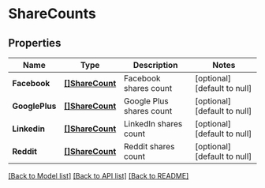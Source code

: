 # ShareCounts

## Properties
Name | Type | Description | Notes
------------ | ------------- | ------------- | -------------
**Facebook** | [**[]ShareCount**](ShareCount.md) | Facebook shares count | [optional] [default to null]
**GooglePlus** | [**[]ShareCount**](ShareCount.md) | Google Plus shares count | [optional] [default to null]
**Linkedin** | [**[]ShareCount**](ShareCount.md) | LinkedIn shares count | [optional] [default to null]
**Reddit** | [**[]ShareCount**](ShareCount.md) | Reddit shares count | [optional] [default to null]

[[Back to Model list]](../README.md#documentation-for-models) [[Back to API list]](../README.md#documentation-for-api-endpoints) [[Back to README]](../README.md)


